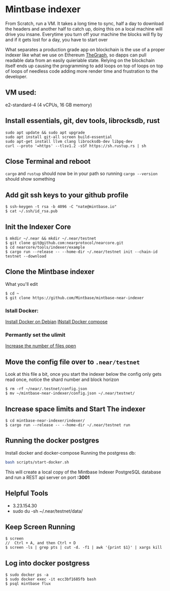 # Mintbase indexer

From Scratch, run a VM. It takes a long time to sync, half a day to download the headers and another half to catch up, doing this on a local machine will drive you insane. Everytime you turn off your machine the blocks will fly by and if it gets lost for a day, you have to start over

What separates a production grade app on blockchain is the use of a proper indexer like what we use on Ethereum [TheGraph](https://thegraph.com/explorer/subgraph/nategeier/mintbase), so dapps can pull readable data from an easily quieriable state. Relying on the blockchain itself ends up causing the programming to add loops on top of loops on top of loops of needless code adding more render time and frustration to the developer.

## VM used:

e2-standard-4 (4 vCPUs, 16 GB memory)

## Install essentials, git, dev tools, librocksdb, rust

```
sudo apt update && sudo apt upgrade
sudo apt install git-all screen build-essential
sudo apt-get install llvm clang librocksdb-dev libpq-dev
curl --proto '=https' --tlsv1.2 -sSf https://sh.rustup.rs | sh
```

## Close Terminal and reboot

`cargo` and `rustup` should now be in your path so running `cargo --version` should show something

## Add git ssh keys to your github profile

```
$ ssh-keygen -t rsa -b 4096 -C "nate@mintbase.io"
$ cat ~/.ssh/id_rsa.pub
```

## Init the Indexer Core

```
$ mkdir ~/.near && mkdir ~/.near/testnet
$ git clone git@github.com:nearprotocol/nearcore.git
$ cd nearcore/tools/indexer/example
$ cargo run --release -- --home-dir ~/.near/testnet init --chain-id testnet --download
```

## Clone the Mintbase indexer

What you'll edit

```
$ cd ~
$ git clone https://github.com/Mintbase/mintbase-near-indexer
```

### Istall Docker:

[Install Docker on Debian](https://docs.docker.com/engine/install/debian/)
[INstall Docker compose](https://docs.docker.com/compose/install/)

### Permantly set the ulimit

[Increase the number of files open](https://medium.com/@muhammadtriwibowo/set-permanently-ulimit-n-open-files-in-ubuntu-4d61064429a)

## Move the config file over to `.near/testnet`

Look at this file a bit, once you start the indexer below the config only gets read once, notice the shard number and block horizon

```
$ rm -rf ~/near/.testnet/config.json
$ mv ~/mintbase-near-indexer/config.json ~/.near/testnet/
```

## Increase space limits and Start The indexer

```
$ cd mintbase-near-indexer/indexer/
$ cargo run --release -- --home-dir ~/.near/testnet run
```

## Running the docker postgres

Install docker and docker-compose
Running the postgress db:

```bash
bash scripts/start-docker.sh
```

This will create a local copy of the Mintbase Indexer PostgreSQL database and run a REST api server on port **:3001**

## Helpful Tools

- 3.23.154.30
- sudo du -sh ~/.near/testnet/data/

## Keep Screen Running

```
$ screen
//  Ctrl + A, and then Ctrl + D
$ screen -ls | grep pts | cut -d. -f1 | awk '{print $1}' | xargs kill

```



## Log into docker postgress
```
$ sudo docker ps -a
$ sudo docker exec -it ecc3bf1685fb bash
$ psql mintbase flux
```